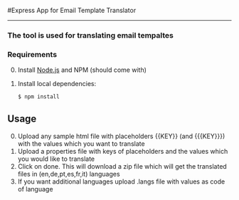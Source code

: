 #Express App for Email Template Translator

***

### The tool is used for translating email tempaltes 

### Requirements

0. Install [Node.js](http://nodejs.org/) and NPM (should come with)

1. Install local dependencies:

    ```bash
    $ npm install
    ```

## Usage

0. Upload any sample html file with placeholders {{KEY}} (and {{{KEY}}}) with the values which you want to translate
1. Upload a properties file with keys of placeholders and the values which you would like to translate
2. Click on done. This will download a zip file which will get the translated files in (en,de,pt,es,fr,it) languages
3. If you want additional languages upload .langs file with values as code of language


